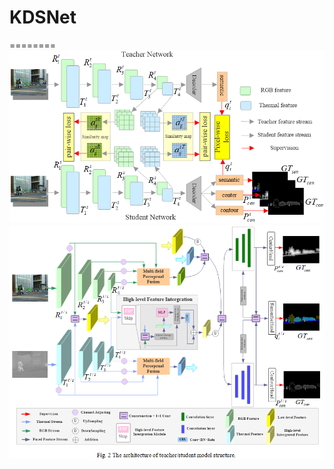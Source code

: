 # KDSNet
========
![image](https://github.com/purple-ting/KDSNet/blob/main/image/distill.jpg)
![image](https://github.com/purple-ting/KDSNet/blob/main/image/net.jpg)
# 
